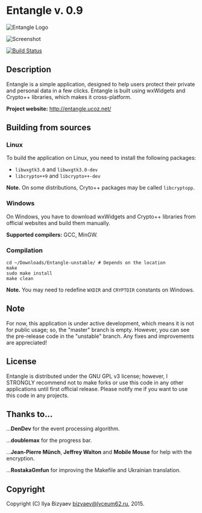 # Entangle v. 0.9
![Entangle Logo](http://entangle.ucoz.net/text_logo.png)

![Screenshot](http://entangle.ucoz.net/Screenshots/Entangle_0.9.png)

[![Build Status](https://travis-ci.org/IlyaBizyaev/Entangle.svg?branch=unstable)](https://travis-ci.org/IlyaBizyaev/Entangle)

## Description
Entangle is a simple application, designed to help users protect their private and personal data in a few clicks.
Entangle is built using wxWidgets and Crypto++ libraries, which makes it cross-platform.

**Project website:** http://entangle.ucoz.net/
## Building from sources
### Linux
To build the application on Linux, you need to install the following packages:
- `libwxgtk3.0` and `libwxgtk3.0-dev`
- `libcrypto++9` and `libcrypto++-dev`

**Note.** On some distributions, Cryto++ packages may be called `libcryptopp`.

### Windows
On Windows, you have to download wxWidgets and Crypto++ libraries from official websites and build them manually.

**Supported compilers:** GCC, MinGW.

### Compilation
```
cd ~/Downloads/Entangle-unstable/ # Depends on the location
make
sudo make install
make clean
```
**Note.** You may need to redefine `WXDIR` and `CRYPTDIR` constants on Windows.

## Note
For now, this application is under active development, which means it is not for public usage; so, the "master" branch is empty. However, you can see the pre-release code in the "unstable" branch.
Any fixes and improvements are appreciated!
## License
Entangle is distributed under the GNU GPL v3 license; however, I STRONGLY recommend not to make forks or use this code in any other applications until first official release.
Please notify me if you want to use this code in any projects.
## Thanks to...
...**DenDev** for the event processing algorithm.

...**doublemax** for the progress bar.

...**Jean-Pierre Münch**, **Jeffrey Walton** and **Mobile Mouse** for help with the encryption.

...**RostakaGmfun** for improving the Makefile and Ukrainian translation.
## Copyright
Copyright (C) Ilya Bizyaev <bizyaev@lyceum62.ru>, 2015.
